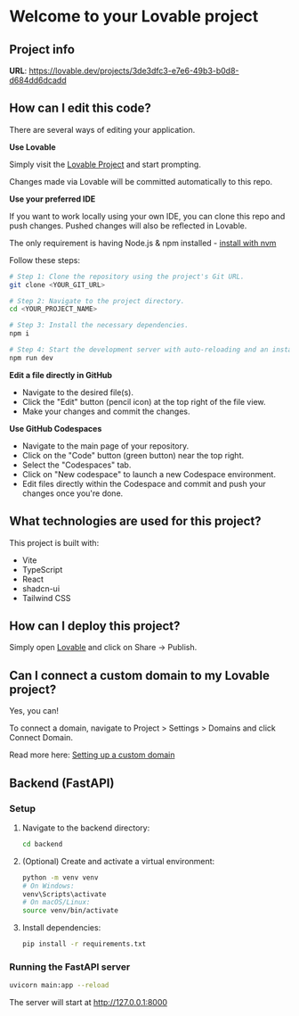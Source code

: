 # Welcome to your Lovable project

## Project info

**URL**: https://lovable.dev/projects/3de3dfc3-e7e6-49b3-b0d8-d684dd6dcadd

## How can I edit this code?

There are several ways of editing your application.

**Use Lovable**

Simply visit the [Lovable Project](https://lovable.dev/projects/3de3dfc3-e7e6-49b3-b0d8-d684dd6dcadd) and start prompting.

Changes made via Lovable will be committed automatically to this repo.

**Use your preferred IDE**

If you want to work locally using your own IDE, you can clone this repo and push changes. Pushed changes will also be reflected in Lovable.

The only requirement is having Node.js & npm installed - [install with nvm](https://github.com/nvm-sh/nvm#installing-and-updating)

Follow these steps:

```sh
# Step 1: Clone the repository using the project's Git URL.
git clone <YOUR_GIT_URL>

# Step 2: Navigate to the project directory.
cd <YOUR_PROJECT_NAME>

# Step 3: Install the necessary dependencies.
npm i

# Step 4: Start the development server with auto-reloading and an instant preview.
npm run dev
```

**Edit a file directly in GitHub**

- Navigate to the desired file(s).
- Click the "Edit" button (pencil icon) at the top right of the file view.
- Make your changes and commit the changes.

**Use GitHub Codespaces**

- Navigate to the main page of your repository.
- Click on the "Code" button (green button) near the top right.
- Select the "Codespaces" tab.
- Click on "New codespace" to launch a new Codespace environment.
- Edit files directly within the Codespace and commit and push your changes once you're done.

## What technologies are used for this project?

This project is built with:

- Vite
- TypeScript
- React
- shadcn-ui
- Tailwind CSS

## How can I deploy this project?

Simply open [Lovable](https://lovable.dev/projects/3de3dfc3-e7e6-49b3-b0d8-d684dd6dcadd) and click on Share -> Publish.

## Can I connect a custom domain to my Lovable project?

Yes, you can!

To connect a domain, navigate to Project > Settings > Domains and click Connect Domain.

Read more here: [Setting up a custom domain](https://docs.lovable.dev/tips-tricks/custom-domain#step-by-step-guide)

## Backend (FastAPI)

### Setup

1. Navigate to the backend directory:
   ```sh
   cd backend
   ```
2. (Optional) Create and activate a virtual environment:
   ```sh
   python -m venv venv
   # On Windows:
   venv\Scripts\activate
   # On macOS/Linux:
   source venv/bin/activate
   ```
3. Install dependencies:
   ```sh
   pip install -r requirements.txt
   ```

### Running the FastAPI server

```sh
uvicorn main:app --reload
```

The server will start at http://127.0.0.1:8000
